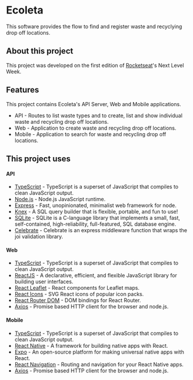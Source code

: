 # Ecoleta
This software provides the flow to find and register waste and recyclying drop off locations.

## About this project
This project was developed on the first edition of [Rocketseat](https://rocketseat.com.br)'s Next Level Week.

## Features

This project contains Ecoleta's API Server, Web and Mobile applications.

* API - Routes to list waste types and to create, list and show individual waste and recycling drop off locations.
* Web - Application to create waste and recycling drop off locations.
* Mobile - Application to search for waste and recycling drop off locations.

## This project uses

#### API

* [TypeScript](https://github.com/microsoft/TypeScript) - TypeScript is a superset of JavaScript that compiles to clean JavaScript output.
* [Node.js](https://github.com/nodejs/node) - Node.js JavaScript runtime.
* [Express](https://github.com/expressjs/express) - Fast, unopinionated, minimalist web framework for node.
* [Knex](https://github.com/knex/knex) - A SQL query builder that is flexible, portable, and fun to use!
* [SQLite](https://www.sqlite.org/) - SQLite is a C-language library that implements a small, fast, self-contained, high-reliability, full-featured, SQL database engine.
* [Celebrate](https://github.com/arb/celebrate) - Celebrate is an express middleware function that wraps the joi validation library.

#### Web

* [TypeScript](https://github.com/microsoft/TypeScript) - TypeScript is a superset of JavaScript that compiles to clean JavaScript output.
* [ReactJS](https://github.com/facebook/react) - A declarative, efficient, and flexible JavaScript library for building user interfaces.
* [React Leaflet](https://github.com/PaulLeCam/react-leaflet) - React components for Leaflet maps.
* [React Icons](https://github.com/react-icons/react-icons) - SVG React icons of popular icon packs.
* [React Router DOM](https://github.com/ReactTraining/react-router/tree/master/packages/react-router-dom) - DOM bindings for React Router.
* [Axios](https://github.com/axios/axios) - Promise based HTTP client for the browser and node.js.

#### Mobile

* [TypeScript](https://github.com/microsoft/TypeScript) - TypeScript is a superset of JavaScript that compiles to clean JavaScript output.
* [React Native](https://github.com/facebook/react-native) - A framework for building native apps with React.
* [Expo](https://github.com/expo/expo) - An open-source platform for making universal native apps with React.
* [React Navigation](https://github.com/react-navigation/react-navigation) - Routing and navigation for your React Native apps.
* [Axios](https://github.com/axios/axios) - Promise based HTTP client for the browser and node.js.

